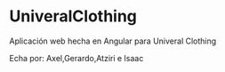 # UniveralClothing
Aplicación web hecha en Angular para Univeral Clothing

Echa por: Axel,Gerardo,Atziri e Isaac
